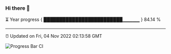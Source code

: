 ### Hi there 👋

⏳ Year progress { █████████████████████████▁▁▁▁▁ } 84.14 %

---

⏰ Updated on Fri, 04 Nov 2022 02:13:58 GMT

![Progress Bar CI](https://github.com/ZhaoGui/ZhaoGui/workflows/Progress%20Bar%20CI/badge.svg)
